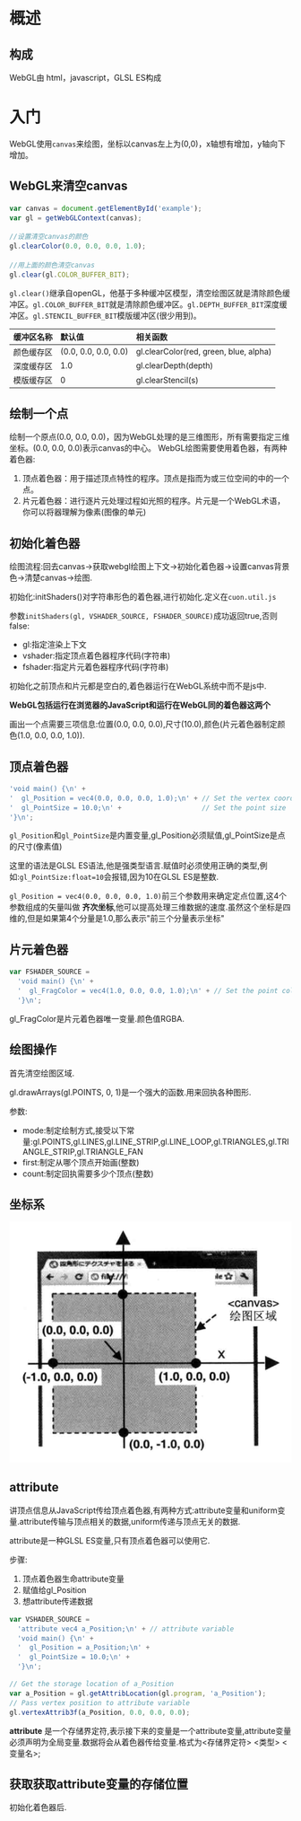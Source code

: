 # 概述

## 构成

WebGL由 html，javascript，GLSL ES构成

# 入门

WebGL使用`canvas`来绘图，坐标以canvas左上为(0,0)，x轴想有增加，y轴向下增加。

## WebGL来清空canvas

```javascript
var canvas = document.getElementById('example');
var gl = getWebGLContext(canvas);

//设置清空canvas的颜色
gl.clearColor(0.0, 0.0, 0.0, 1.0);

//用上面的颜色清空canvas
gl.clear(gl.COLOR_BUFFER_BIT);
```

`gl.clear()`继承自openGL，他基于多种缓冲区模型，清空绘图区就是清除颜色缓冲区。`gl.COLOR_BUFFER_BIT`就是清除颜色缓冲区。`gl.DEPTH_BUFFER_BIT`深度缓冲区。`gl.STENCIL_BUFFER_BIT`模版缓冲区(很少用到)。

缓冲区名称 | 默认值                  | 相关函数
:---- | :------------------- | :-------------------------------------
颜色缓存区 | (0.0, 0.0, 0.0, 0.0) | gl.clearColor(red, green, blue, alpha)
深度缓存区 | 1.0                  | gl.clearDepth(depth)
模版缓存区 | 0                    | gl.clearStencil(s)

## 绘制一个点

绘制一个原点(0.0, 0.0, 0.0)，因为WebGL处理的是三维图形，所有需要指定三维坐标。(0.0, 0.0, 0.0)表示canvas的中心。 WebGL绘图需要使用着色器，有两种着色器:

1. 顶点着色器：用于描述顶点特性的程序。顶点是指而为或三位空间的中的一个点。
2. 片元着色器：进行逐片元处理过程如光照的程序。片元是一个WebGL术语，你可以将器理解为像素(图像的单元)

## 初始化着色器

绘图流程:回去canvas->获取webgl绘图上下文->初始化着色器->设置canvas背景色->清楚canvas->绘图.

初始化:initShaders()对字符串形色的着色器,进行初始化.定义在`cuon.util.js`

参数`initShaders(gl, VSHADER_SOURCE, FSHADER_SOURCE)`成功返回true,否则false:
- gl:指定渲染上下文
- vshader:指定顶点着色器程序代码(字符串)
- fshader:指定片元着色器程序代码(字符串)

初始化之前顶点和片元都是空白的,着色器运行在WebGL系统中而不是js中.

**WebGL包括运行在浏览器的JavaScript和运行在WebGL同的着色器这两个**

画出一个点需要三项信息:位置(0.0, 0.0, 0.0),尺寸(10.0),颜色(片元着色器制定颜色(1.0, 0.0, 0.0, 1.0)).

## 顶点着色器

```javascript
'void main() {\n' +
'  gl_Position = vec4(0.0, 0.0, 0.0, 1.0);\n' + // Set the vertex coordinates of the point
'  gl_PointSize = 10.0;\n' +                    // Set the point size
'}\n';
```
`gl_Position`和`gl_PointSize`是内置变量,gl_Position必须赋值,gl_PointSize是点的尺寸(像素值)

这里的语法是GLSL ES语法,他是强类型语言.赋值时必须使用正确的类型,例如:`gl_PointSize:float=10`会报错,因为10在GLSL ES是整数.

`gl_Position = vec4(0.0, 0.0, 0.0, 1.0)`前三个参数用来确定定点位置,这4个参数组成的矢量叫做 **齐次坐标**,他可以提高处理三维数据的速度.虽然这个坐标是四维的,但是如果第4个分量是1.0,那么表示"前三个分量表示坐标"

## 片元着色器

```javascript
var FSHADER_SOURCE =
  'void main() {\n' +
  '  gl_FragColor = vec4(1.0, 0.0, 0.0, 1.0);\n' + // Set the point color
  '}\n';
```
gl_FragColor是片元着色器唯一变量.颜色值RGBA.

## 绘图操作
首先清空绘图区域.

gl.drawArrays(gl.POINTS, 0, 1)是一个强大的函数.用来回执各种图形.

参数:
- mode:制定绘制方式,接受以下常量:gl.POINTS,gl.LINES,gl.LINE_STRIP,gl.LINE_LOOP,gl.TRIANGLES,gl.TRIANGLE_STRIP,gl.TRIANGLE_FAN
- first:制定从哪个顶点开始画(整数)
- count:制定回执需要多少个顶点(整数)

## 坐标系
![坐标系](./src/坐标系.png)

## attribute

讲顶点信息从JavaScript传给顶点着色器,有两种方式:attribute变量和uniform变量.attribute传输与顶点相关的数据,uniform传递与顶点无关的数据.

attribute是一种GLSL ES变量,只有顶点着色器可以使用它.

步骤:
1. 顶点着色器生命attribute变量
2. 赋值给gl_Position
3. 想attribute传递数据

```javascript
var VSHADER_SOURCE =
  'attribute vec4 a_Position;\n' + // attribute variable
  'void main() {\n' +
  '  gl_Position = a_Position;\n' +
  '  gl_PointSize = 10.0;\n' +
  '}\n';
```
```javascript
// Get the storage location of a_Position
var a_Position = gl.getAttribLocation(gl.program, 'a_Position');
// Pass vertex position to attribute variable
gl.vertexAttrib3f(a_Position, 0.0, 0.0, 0.0);
```

**attribute** 是一个存储界定符,表示接下来的变量是一个attribute变量,attribute变量必须声明为全局变量.数据将会从着色器传给变量.格式为<存储界定符> <类型> <变量名>;

## 获取获取attribute变量的存储位置

初始化着色器后.
